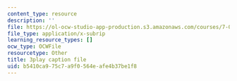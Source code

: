```yaml
---
content_type: resource
description: ''
file: https://ol-ocw-studio-app-production.s3.amazonaws.com/courses/7-016-introductory-biology-fall-2018/b5410ca975c7a9f0564eafe4b37be1f8_Qfw0C0Ac-Tk.srt
file_type: application/x-subrip
learning_resource_types: []
ocw_type: OCWFile
resourcetype: Other
title: 3play caption file
uid: b5410ca9-75c7-a9f0-564e-afe4b37be1f8
---
```

